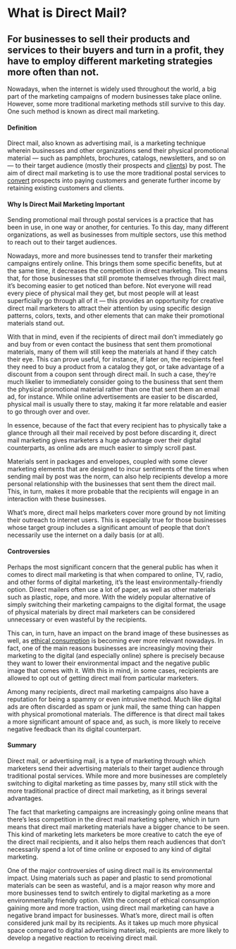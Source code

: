 # What is Direct Mail?

## For businesses to sell their products and services to their buyers and turn in a profit, they have to employ different marketing strategies more often than not.

<!-- image link broken -->

Nowadays, when the internet is widely used throughout the world, a big part of the marketing campaigns of modern businesses take place online. However, some more traditional marketing methods still survive to this day. One such method is known as direct mail marketing.

#### Definition

Direct mail, also known as advertising mail, is a marketing technique wherein businesses and other organizations send their physical promotional material — such as pamphlets, brochures, catalogs, newsletters, and so on — to their target audience (mostly their prospects and [clients](https://rev.team/kb/what-is-a-client)) by post. The aim of direct mail marketing is to use the more traditional postal services to [convert](https://rev.team/kb/what-is-conversion) prospects into paying customers and generate further income by retaining existing customers and clients.

#### Why Is Direct Mail Marketing Important

Sending promotional mail through postal services is a practice that has been in use, in one way or another, for centuries. To this day, many different organizations, as well as businesses from multiple sectors, use this method to reach out to their target audiences.

Nowadays, more and more businesses tend to transfer their marketing campaigns entirely online. This brings them some specific benefits, but at the same time, it decreases the competition in direct marketing. This means that, for those businesses that still promote themselves through direct mail, it’s becoming easier to get noticed than before. Not everyone will read every piece of physical mail they get, but most people will at least superficially go through all of it — this provides an opportunity for creative direct mail marketers to attract their attention by using specific design patterns, colors, texts, and other elements that can make their promotional materials stand out.

With that in mind, even if the recipients of direct mail don’t immediately go and buy from or even contact the business that sent them promotional materials, many of them will still keep the materials at hand if they catch their eye. This can prove useful, for instance, if later on, the recipients feel they need to buy a product from a catalog they got, or take advantage of a discount from a coupon sent through direct mail. In such a case, they’re much likelier to immediately consider going to the business that sent them the physical promotional material rather than one that sent them an email ad, for instance. While online advertisements are easier to be discarded, physical mail is usually there to stay, making it far more relatable and easier to go through over and over.

In essence, because of the fact that every recipient has to physically take a glance through all their mail received by post before discarding it, direct mail marketing gives marketers a huge advantage over their digital counterparts, as online ads are much easier to simply scroll past.

Materials sent in packages and envelopes, coupled with some clever marketing elements that are designed to incur sentiments of the times when sending mail by post was the norm, can also help recipients develop a more personal relationship with the businesses that sent them the direct mail. This, in turn, makes it more probable that the recipients will engage in an interaction with these businesses.

What’s more, direct mail helps marketers cover more ground by not limiting their outreach to internet users. This is especially true for those businesses whose target group includes a significant amount of people that don’t necessarily use the internet on a daily basis (or at all).

#### Controversies

Perhaps the most significant concern that the general public has when it comes to direct mail marketing is that when compared to online, TV, radio, and other forms of digital marketing, it’s the least environmentally-friendly option. Direct mailers often use a lot of paper, as well as other materials such as plastic, rope, and more. With the widely popular alternative of simply switching their marketing campaigns to the digital format, the usage of physical materials by direct mail marketers can be considered unnecessary or even wasteful by the recipients.

This can, in turn, have an impact on the brand image of these businesses as well, as [ethical consumption](https://developmenteducation.ie/feature/ethical-consumption/) is becoming ever more relevant nowadays. In fact, one of the main reasons businesses are increasingly moving their marketing to the digital (and especially online) sphere is precisely because they want to lower their environmental impact and the negative public image that comes with it. With this in mind, in some cases, recipients are allowed to opt out of getting direct mail from particular marketers.

Among many recipients, direct mail marketing campaigns also have a reputation for being a spammy or even intrusive method. Much like digital ads are often discarded as spam or junk mail, the same thing can happen with physical promotional materials. The difference is that direct mail takes a more significant amount of space and, as such, is more likely to receive negative feedback than its digital counterpart.

#### Summary

Direct mail, or advertising mail, is a type of marketing through which marketers send their advertising materials to their target audience through traditional postal services. While more and more businesses are completely switching to digital marketing as time passes by, many still stick with the more traditional practice of direct mail marketing, as it brings  several advantages.

The fact that marketing campaigns are increasingly going online means that there’s less competition in the direct mail marketing sphere, which in turn means that direct mail marketing materials have a bigger chance to be seen. This kind of marketing lets marketers be more creative to catch the eye of the direct mail recipients, and it also helps them reach audiences that don’t necessarily spend a lot of time online or exposed to any kind of digital marketing.

One of the major controversies of using direct mail is its environmental impact. Using materials such as paper and plastic to send promotional materials can be seen as wasteful, and is a major reason why more and more businesses tend to switch entirely to digital marketing as a more environmentally friendly option. With the concept of ethical consumption gaining more and more traction, using direct mail marketing can have a negative brand impact for businesses. What’s more, direct mail is often considered junk mail by its recipients. As it takes up much more physical space compared to digital advertising materials, recipients are more likely to develop a negative reaction to receiving direct mail.